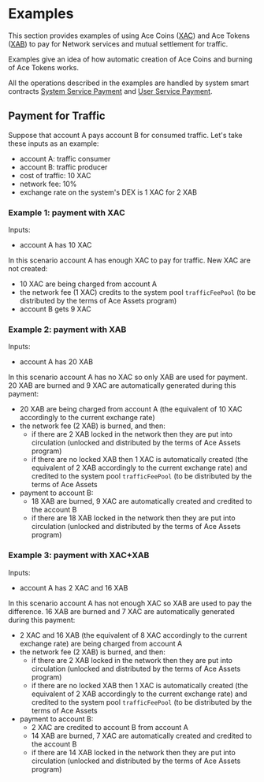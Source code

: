 # Examples

This section provides examples of using Ace Coins ([XAC][1]) and Ace
Tokens ([XAB][2]) to pay for Network services and mutual settlement for traffic.

Examples give an idea of how automatic creation of Ace Coins and burning of Ace
Tokens works.

All the operations described in the examples are handled by system smart contracts
[System Service Payment][3] and [User Service Payment][4].


## Payment for Traffic

Suppose that account A pays account B for consumed traffic.
Let's take these inputs as an example:

- account A: traffic consumer
- account B: traffic producer
- cost of traffic: 10 XAC
- network fee: 10%
- exchange rate on the system's DEX is 1 XAC for 2 XAB


### Example 1: payment with XAC

Inputs:

- account A has 10 XAC

In this scenario account A has enough XAC to pay for traffic. New XAC are not created:

- 10 XAC are being charged from account А
- the network fee (1 XAC) credits to the system pool `trafficFeePool` (to be distributed by the terms of Ace Assets program)
- account B gets 9 XAC


### Example 2: payment with XAB

Inputs:

- account A has 20 XAB

In this scenario account A has no XAC so only XAB are used for payment. 20 XAB are burned and 9 XAC are automatically generated during this payment:

- 20 XAB are being charged from account А (the equivalent of 10 XAC accordingly to the current exchange rate)
- the network fee (2 XAB) is burned, and then:
    - if there are 2 XAB locked in the network then they are put into circulation (unlocked and distributed by the terms of Ace Assets program)
    - if there are no locked XAB then 1 XAC is automatically created (the equivalent of 2 XAB accordingly to the current exchange rate) and credited to the system pool `trafficFeePool` (to be distributed by the terms of Ace Assets
- payment to account B:
    - 18 XAB are burned, 9 XAC are automatically created and credited to the account B
    - if there are 18 XAB locked in the network then they are put into circulation (unlocked and distributed by the terms of Ace Assets program)


### Example 3: payment with XAC+XAB

Inputs:

- account A has 2 XAC and 16 XAB

In this scenario account A has not enough XAC so XAB are used to pay the difference. 16 XAB are burned and 7 XAC are automatically generated during this payment:

- 2 XAC and 16 XAB (the equivalent of 8 XAC accordingly to the current exchange rate) are being charged from account А
- the network fee (2 XAB) is burned, and then:
    - if there are 2 XAB locked in the network then they are put into circulation (unlocked and distributed by the terms of Ace Assets program)
    - if there are no locked XAB then 1 XAC is automatically created (the equivalent of 2 XAB accordingly to the current exchange rate) and credited to the system pool `trafficFeePool` (to be distributed by the terms of Ace Assets
- payment to account B:
    - 2 XAC are credited to account B from account A
    - 14 XAB are burned, 7 XAC are automatically created and credited to the account B
    - if there are 14 XAB locked in the network then they are put into circulation (unlocked and distributed by the terms of Ace Assets program)



[1]: ace-coin.md
[2]: ace-byte.md
[3]: ../list-of-operations/system-service-payment.md
[4]: ../list-of-operations/user-service-payment.md
